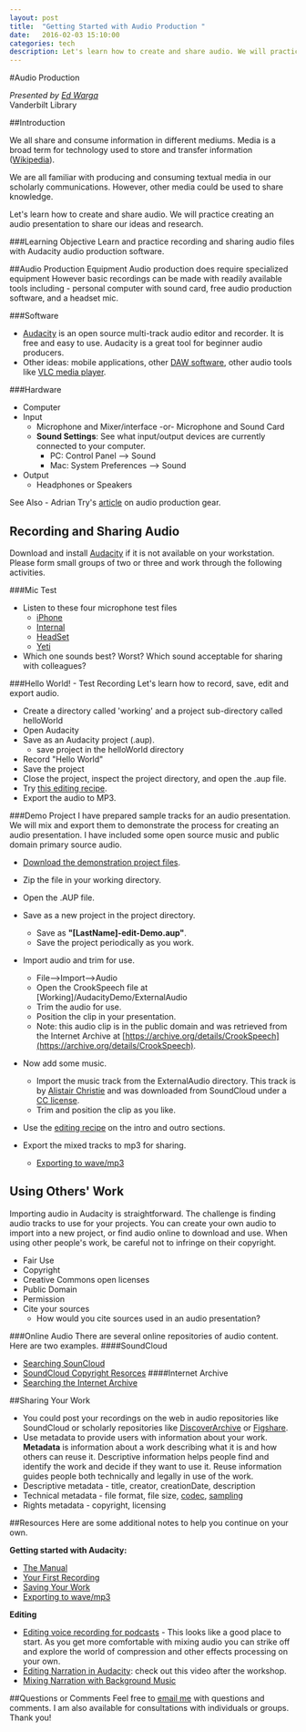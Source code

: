 ```yaml
---
layout: post
title:  "Getting Started with Audio Production "
date:   2016-02-03 15:10:00
categories: tech
description: Let's learn how to create and share audio. We will practice creating an audio presentation to share our ideas and research.
---
```


#Audio Production

*Presented by [Ed Warga](mailto:ed.warga@vanderbilt.edu)* </br>
Vanderbilt Library


##Introduction

We all share and consume information in different mediums. Media is a broad term for technology used to store and transfer information ([Wikipedia](https://en.wikipedia.org/wiki/Media_(communication))).

We are all familiar with producing and consuming textual media in our scholarly communications. However, other media could be used to share knowledge. 

Let's learn how to create and share audio. We will practice creating an audio presentation to share our ideas and research.

###Learning Objective
Learn and practice recording and sharing audio files with Audacity audio production software.

##Audio Production Equipment
Audio production does require specialized equipment However basic recordings can be made with readily available tools including -  personal computer with sound card, free audio production software, and a headset mic.

###Software
* [Audacity](http://www.audacityteam.org/) is an open source multi-track audio 
editor and recorder. It is free and easy to use. Audacity is a great tool for beginner audio producers.
* Other ideas: mobile applications, other [DAW software](https://en.wikipedia.org/wiki/Digital_audio_workstation), other audio tools like [VLC media player](http://www.videolan.org/vlc/index.html).

###Hardware
* Computer
* Input
  * Microphone and Mixer/interface -or- Microphone and Sound Card
  * **Sound Settings**: See what input/output devices are currently connected to your computer.
      * PC: Control Panel --> Sound
      * Mac: System Preferences --> Sound  
* Output
  * Headphones or Speakers

See Also - Adrian Try's [article](http://music.tutsplus.com/articles/the-complete-list-of-audio-gear-youll-need-for-your-podcast--audio-20527) on audio production gear.


## Recording and Sharing Audio
Download and install [Audacity](http://www.audacityteam.org/) if it is not available on your workstation. Please form small groups of two or three and work through the following activities.

###Mic Test
* Listen to these four microphone test files
	* [iPhone](https://drive.google.com/file/d/0B5qrNoxFaFhuLUdXVUJlQ2pXd00/view?usp=sharing)
	* [Internal](https://drive.google.com/file/d/0B5qrNoxFaFhubzFSR1BGR3VQWEU/view?usp=sharing)
	* [HeadSet](https://drive.google.com/file/d/0B5qrNoxFaFhuMXhFa0Q5d1MwRkU/view?usp=sharing)
	* [Yeti](https://drive.google.com/file/d/0B5qrNoxFaFhuXzh3MndYQjVrNW8/view?usp=sharing)
* Which one sounds best? Worst? Which sound acceptable for sharing with colleagues?

###Hello World! - Test Recording
Let's learn how to record, save, edit and export audio.

* Create a directory called 'working' and a project sub-directory called helloWorld
* Open Audacity
* Save as an Audacity project (.aup). 
	* save project in the helloWorld directory
* Record "Hello World"
* Save the project
* Close the project, inspect the project directory, and open the .aup file.
* Try [this editing recipe](http://www.buzzsprout.com/blog/2014/05/02/how-to-get-the-best-sounding-audio-for-your-podcast).
* Export the audio to MP3.


###Demo Project
I have prepared sample tracks for an audio presentation. We will mix and export them to demonstrate the process for creating an audio presentation. I have included some open source music and public domain primary source audio. 

* [Download the demonstration project files](https://vanderbilt.box.com/s/wwo9314zfj8x36ksyn87oo4wc4wme2zb).
* Zip the file in your working directory.
* Open the .AUP file.

* Save as a new project in the project directory.
	* Save as **"[LastName]-edit-Demo.aup"**.
	* Save the project periodically as you work.

* Import audio and trim for use.
	* File-->Import-->Audio
	* Open the CrookSpeech file at [Working]/AudacityDemo/ExternalAudio
	* Trim the audio for use.
	* Position the clip in your presentation.
	* Note: this audio clip is in the public domain and was retrieved from the Internet Archive at [https://archive.org/details/CrookSpeech](https://archive.org/details/CrookSpeech).

* Now add some music. 
	* Import the music track from the ExternalAudio directory. This track is by [Alistair Christie](https://soundcloud.com/alistairchristie) and was downloaded from SoundCloud under a [CC license](http://creativecommons.org/licenses/by-nc-sa/3.0/).
	* Trim and position the clip as you like.

* Use the [editing recipe](http://www.buzzsprout.com/blog/2014/05/02/how-to-get-the-best-sounding-audio-for-your-podcast) on the intro and outro sections. 

* Export the mixed tracks to mp3 for sharing.
	* [Exporting to wave/mp3](http://manual.audacityteam.org/o/man/file_menu.html#Export...)   

## Using Others' Work
Importing audio in Audacity is straightforward. The challenge is finding audio tracks to use for your projects. You can create your own audio to import into a new project, or find audio online to download and use. When using other people's work, be careful not to infringe on their copyright.

* Fair Use
* Copyright
* Creative Commons open licenses
* Public Domain
* Permission
* Cite your sources
	* How would you cite sources used in an audio presentation?

###Online Audio
There are several online repositories of audio content. Here are two examples.
####SoundCloud
* [Searching SounCloud](http://help.soundcloud.com/customer/portal/articles/2167100?b_id=9644)
* [SoundCloud Copyright Resorces](https://soundcloud.com/pages/copyright#further-resources)
####Internet Archive
* [Searching the Internet Archive](https://archive.org/about/faqs.php#Search_Tips)

##Sharing Your Work
* You could post your recordings on the web in audio repositories like SoundCloud or scholarly repositories like [DiscoverArchive](http://discoverarchive.vanderbilt.edu/) or [Figshare](https://figshare.com/). 
* Use metadata to provide users with information about your work. **Metadata** is information about a work describing what it is and how others can reuse it. Descriptive information helps people find and identify the work and decide if they want to use it. Reuse information guides people both technically and legally in use of the work.
* Descriptive metadata - title, creator, creationDate, description
* Technical metadata - file format, file size, [codec](https://en.wikipedia.org/wiki/Codec), [sampling](https://en.wikipedia.org/wiki/Sampling_(signal_processing))
* Rights metadata - copyright, licensing

##Resources
Here are some additional notes to help you continue on your own.

**Getting started with Audacity:**

* [The Manual](http://manual.audacityteam.org/o/index.html) 
* [Your First Recording](http://manual.audacityteam.org/o/man/tutorial_your_first_recording.html)
* [Saving Your Work](http://manual.audacityteam.org/o/man/audacity_projects.html)
* [Exporting to wave/mp3](http://manual.audacityteam.org/o/man/file_menu.html#Export...)   
 

**Editing**

* [Editing voice recording for podcasts](http://www.buzzsprout.com/blog/2014/05/02/how-to-get-the-best-sounding-audio-for-your-podcast) - This looks like a good place to start. As you get more comfortable with mixing audio you can strike off and explore the world of compression and other effects processing on your own.
* [Editing Narration in Audacity](http://blogs.techsmith.com/tips-how-tos/editing-narration-in-audacity-tutorial/): check out this video after the workshop.
* [Mixing Narration with Background Music](http://manual.audacityteam.org/o/man/tutorial_mixing_a_narration_with_background_music.html)


##Questions or Comments
Feel free to [email me](mailto:ed.warga@vanderbilt.edu) with questions and comments. I am also available for consultations with individuals or groups. Thank you!
